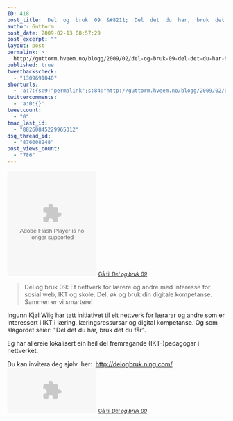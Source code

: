 ```yaml
---
ID: 418
post_title: 'Del  og  bruk  09  &#8211;  Del  det  du  har,  bruk  det  du  får'
author: Guttorm
post_date: 2009-02-13 08:57:29
post_excerpt: ""
layout: post
permalink: >
  http://guttorm.hveem.no/blogg/2009/02/del-og-bruk-09-del-det-du-har-bruk-det-du-far/
published: true
tweetbackscheck:
  - "1309691040"
shorturls:
  - 'a:7:{s:9:"permalink";s:84:"http://guttorm.hveem.no/blogg/2009/02/del-og-bruk-09-del-det-du-har-bruk-det-du-far/";s:7:"tinyurl";s:25:"http://tinyurl.com/qsk8k6";s:4:"isgd";s:17:"http://is.gd/Nso1";s:5:"bitly";s:19:"http://bit.ly/RZ2o9";s:5:"snipr";s:22:"http://snipr.com/jdhd0";s:5:"snurl";s:22:"http://snurl.com/jdhd0";s:7:"snipurl";s:24:"http://snipurl.com/jdhd0";}'
twittercomments:
  - 'a:0:{}'
tweetcount:
  - "0"
tmac_last_id:
  - "88260845229965312"
dsq_thread_id:
  - "876008248"
post_views_count:
  - "786"
---
```

<object width="206" height="242" data="http://static.ning.com/delogbruk/widgets/index/swf/badge.swf?v=3.13.4%3A15557" type="application/x-shockwave-flash"><param name="bgcolor" value="#ffffff" /><param name="flashvars" value="networkUrl=http%3A%2F%2Fdelogbruk.ning.com%2F&amp;panel=network_large&amp;configXmlUrl=http%3A%2F%2Fstatic.ning.com%2Fdelogbruk%2Finstances%2Fmain%2Fembeddable%2Fbadge-config.xml%3Ft%3D1234523444" /><param name="src" value="http://static.ning.com/delogbruk/widgets/index/swf/badge.swf?v=3.13.4%3A15557" /><param name="wmode" value="transparent" /><param name="quality" value="high" /></object>
<small><a href="http://delogbruk.ning.com/">Gå til <em>Del og bruk 09</em></a></small>
<blockquote>Del og bruk 09:
Et nettverk for lærere og andre med interesse for sosial web, IKT og skole. Del, øk og bruk din digitale kompetanse. Sammen er vi smartere!</blockquote>
Ingunn Kjøl Wiig har tatt initiativet til eit nettverk for lærarar og andre som er interessert i IKT i læring, læringsressursar og digital kompetanse. Og som slagordet seier: "Del det du har, bruk det du får".

Eg har allereie lokalisert ein heil del fremragande (IKT-)pedagogar i nettverket.

Du kan invitera deg sjølv  her:  http://delogbruk.ning.com/
<object width="206" height="104" data="http://static.ning.com/delogbruk/widgets/index/swf/badge.swf?v=3.13.4%3A15557" type="application/x-shockwave-flash"><param name="bgcolor" value="#ffffff" /><param name="flashvars" value="networkUrl=http%3A%2F%2Fdelogbruk.ning.com%2F&amp;panel=network_small&amp;configXmlUrl=http%3A%2F%2Fstatic.ning.com%2Fdelogbruk%2Finstances%2Fmain%2Fembeddable%2Fbadge-config.xml%3Ft%3D1234523444" /><param name="src" value="http://static.ning.com/delogbruk/widgets/index/swf/badge.swf?v=3.13.4%3A15557" /><param name="wmode" value="transparent" /><param name="quality" value="high" /></object>
<small><a href="http://delogbruk.ning.com/">Gå til <em>Del og bruk 09</em></a></small>